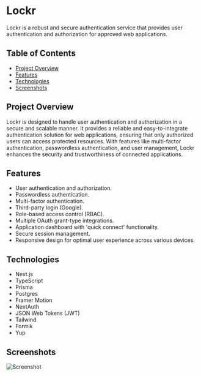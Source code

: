 # Lockr
Lockr is a robust and secure authentication service that provides user authentication and authorization for approved web applications.

## Table of Contents

- [Project Overview](#project-overview)
- [Features](#features)
- [Technologies](#technologies)
- [Screenshots](#screenshots)

## Project Overview
Lockr is designed to handle user authentication and authorization in a secure and scalable manner. It provides a reliable and easy-to-integrate authentication solution for web applications, ensuring that only authorized users can access protected resources. With features like multi-factor authentication, passwordless authentication, and user management, Lockr enhances the security and trustworthiness of connected applications.

## Features
- User authentication and authorization.
- Passwordless authentication.
- Multi-factor authentication.
- Third-party login (Google).
- Role-based access control (RBAC).
- Multiple OAuth grant-type integrations.
- Application dashboard with 'quick connect' functionality.
- Secure session management.
- Responsive design for optimal user experience across various devices.

## Technologies
- Next.js
- TypeScript
- Prisma
- Postgres
- Framer Motion
- NextAuth
- JSON Web Tokens (JWT)
- Tailwind
- Formik
- Yup
  
## Screenshots

![Screenshot](https://res.cloudinary.com/dliog6kq6/image/upload/v1689631498/Lockr_Condensed_fpqcoy.jpg)
